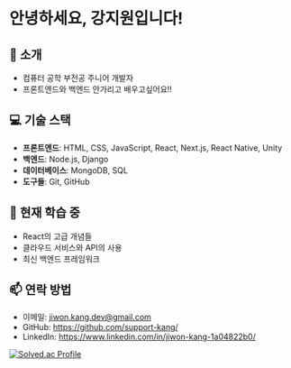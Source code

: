 # 안녕하세요, 강지원입니다!

## 👋 소개
- 컴퓨터 공학 부전공 주니어 개발자
- 프론트엔드와 백엔드 안가리고 배우고싶어요!!

## 💻 기술 스택
- **프론트엔드**: HTML, CSS, JavaScript, React, Next.js, React Native, Unity
- **백엔드**: Node.js, Django
- **데이터베이스**: MongoDB, SQL
- **도구들**: Git, GitHub

## 🌱 현재 학습 중
- React의 고급 개념들
- 클라우드 서비스와 API의 사용
- 최신 백엔드 프레임워크

## 📫 연락 방법
- 이메일: jiwon.kang.dev@gmail.com
- GitHub: https://github.com/support-kang/
- LinkedIn: https://www.linkedin.com/in/jiwon-kang-1a04822b0/
  <br/>

[![Solved.ac Profile](http://mazassumnida.wtf/api/generate_badge?boj=yoon828990)](https://solved.ac/yoon828990)<br/>
